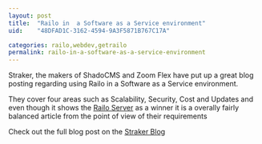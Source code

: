 ```yaml
---
layout: post
title:  "Railo in  a Software as a Service environment"
uid:	"48DFAD1C-3162-4594-9A3F5871B767C17A"

categories: railo,webdev,getrailo
permalink: railo-in-a-software-as-a-service-environment
---
```

<p>Straker, the makers of ShadoCMS and Zoom Flex have put up a great blog posting regarding using Railo in a Software as a Service environment.</p>
<p>They cover four areas such as Scalability, Security, Cost and Updates and even though it shows the <a href="http://www.getrailo.org/index.cfm/download/">Railo Server</a> as a winner it is a overally fairly balanced article from the point of view of their requirements</p>
<p>Check out the full blog post on the <a href="http://www.shadocms.com/shadozoom/company/blog/2009/why-railo-kicks-butt-for-coldfusion-based-saas.cfm">Straker Blog</a></p>